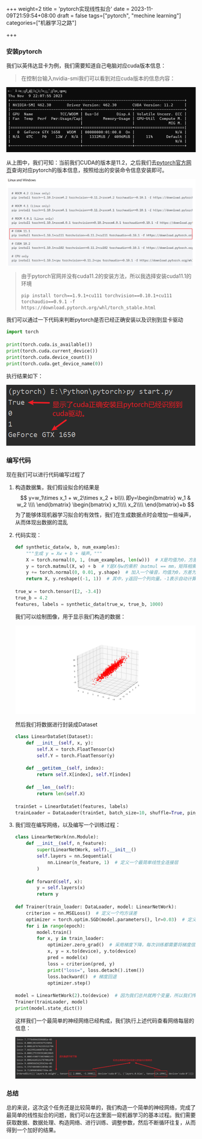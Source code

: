 +++
weight=2
title = 'pytorch实现线性拟合'
date = 2023-11-09T21:59:54+08:00
draft = false
tags=["pytorch", "mechine learning"]
categories=["机器学习之路"]

+++
### 安装pytorch
我们以英伟达显卡为例，我们需要知道自己电脑对应cuda版本信息：
> 在控制台输入nvidia-smi我们可以看到对应cuda版本的信息内容：

![check cuda](./cuda-check.png)

从上图中，我们可知：当前我们CUDA的版本是11.2，之后我们去[pytorch官方网页](https://pytorch.org/)查询对应pytorch的版本信息，按照给出的安装命令信息安装即可。

![torch-install](./torch-install.png)

> 由于pytorch官网并没有cuda11.2的安装方法，所以我选择安装cuda11.1的环境
>
> ```shell
> pip install torch==1.9.1+cu111 torchvision==0.10.1+cu111 torchaudio==0.9.1 -f https://download.pytorch.org/whl/torch_stable.html
> ```

我们可以通过一下代码来判断pytorch是否已经正确安装以及识别到显卡驱动

```python
import torch

print(torch.cuda.is_available())
print(torch.cuda.current_device())
print(torch.cuda.device_count())
print(torch.cuda.get_device_name(0))
```
执行结果如下：

![info](./info.png)

### 编写代码

现在我们可以进行代码编写过程了

1. 构造数据集，我们假设拟合的结果是
   $$
   y=w_1\times x_1 + w_2\times x_2 + b\\\\
   即y=\begin{bmatrix}
   w_1 & w_2 \\\\
   \end{bmatrix}
   \begin{bmatrix}
   x_1\\\\
   x_2\\\\
   \end{bmatrix}+b
   $$
   为了能够体现机器学习拟合的有效性，我们在生成数据点时会增加一些噪声，从而体现出数据的混乱

2. 代码实现：

   ```python
   def synthetic_data(w, b, num_examples):
       """生成 y = Xw + b + 噪声。"""
       X = torch.normal(0, 1, (num_examples, len(w)))  # X是均值为0，方差为1的随机数。有num_examples个样本，列就是len(w)
       y = torch.matmul(X, w) + b  # Y是X与w的乘积（matmul == mm，矩阵相乘）加上偏差b
       y += torch.normal(0, 0.01, y.shape)  # 加入一个噪音，均值为0，方差为0.01，形状与y相同
       return X, y.reshape((-1, 1))  # 其中，y返回一个列向量。-1表示自动计算，1表示固定，即列向量为1
   
   true_w = torch.tensor([2, -3.4])
   true_b = 4.2
   features, labels = synthetic_data(true_w, true_b, 1000)
   ```
   我们可以绘制图像，用于显示我们构造的数据：

   ![data](./data.png)

   然后我们将数据进行封装成Dataset

   ```python
   class LinearDataSet(Dataset):
       def __init__(self, x, y):
           self.X = torch.FloatTensor(x)
           self.Y = torch.FloatTensor(y)
   
       def __getitem__(self, index):
           return self.X[index], self.Y[index]
   
       def __len__(self):
           return len(self.X)
       
   trainSet = LinearDataSet(features, labels)
   trainLoader = DataLoader(trainSet, batch_size=10, shuffle=True, pin_memory=True)
   ```

3. 我们现在编写网络，以及编写一个训练过程：

   ```python
   class LinearNetWork(nn.Module):
       def __init__(self, n_feature):
           super(LinearNetWork, self).__init__()
           self.layers = nn.Sequential(
               nn.Linear(n_feature, 1)  # 定义一个最简单线性全连接层
           )
   
       def forward(self, x):
           y = self.layers(x)
           return y
       
   def Trainer(train_loader: DataLoader, model: LinearNetWork):
       criterion = nn.MSELoss()  # 定义一个均方误差
       optimizer = torch.optim.SGD(model.parameters(), lr=0.03)  # 定义一个优化器
       for i in range(epoch):
           model.train()
           for x, y in train_loader:
               optimizer.zero_grad()  # 采用梯度下降，每次训练都需要将梯度信息清零
               x, y = x.to(device), y.to(device)
               pred = model(x)
               loss = criterion(pred, y)
               print("loss=", loss.detach().item())
               loss.backward()  # 梯度回退
               optimizer.step()
   
   model = LinearNetWork(2).to(device)  # 因为我们总共就两个变量，所以我们传入的特征信息为2
   Trainer(trainLoader, model)
   print(model.state_dict())
   ```

   这样我们一个最简单的神经网络已经构成，我们执行上述代码查看网络每层的信息：

   ![result](./result.png)

### 总结

总的来说，这次这个任务还是比较简单的，我们构造一个简单的神经网络，完成了最简单的线性拟合的问题，我们可以在这里面一窥机器学习的基本过程。我们需要获取数据、数据处理、构造网络、进行训练、调整参数，然后不断循环往复，从而得到一个加好的结果。
